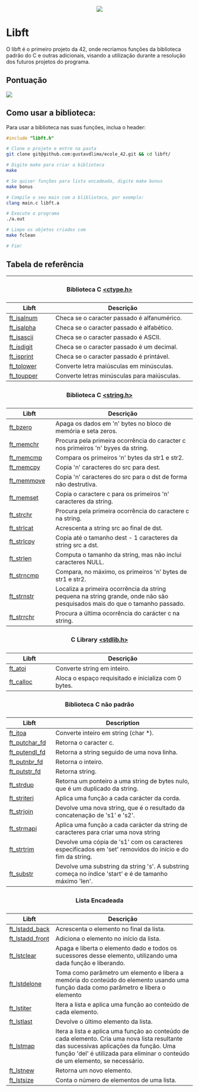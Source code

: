 <p align ="center">
	<img src="images/../../images/fase1/libft.png">
</p>

<p>
	<h1> Libft </h1>
</p>

<p>
	O libft é o primeiro projeto da 42, onde recriamos funções da biblioteca padrão do C e outras adicionais, visando a utilização durante a resolução dos futuros projetos do programa.
</p>

<p>
	<h2> Pontuação </h2>
</p>
<p>
	<img src="images/../../images/100.jpg">
</p>

<p>
	<h2> Como usar a biblioteca: </h2>
</p>


<p>
	Para usar a biblioteca nas suas funções, inclua o header:
</p>

```c
#include "libft.h"
```

```bash
# Clone o projeto e entre na pasta
git clone git@github.com:gustavdlima/ecole_42.git && cd libft/

# Digite make para criar a biblioteca
make

# Se quiser funções para lista encadeada, digite make bonus
make bonus

# Compile o seu main com a bliblioteca, por exemplo:
clang main.c libft.a

# Execute o programa
./a.out

# Limpe os objetos criados com
make fclean

# Fim!
```

<p>
	<h2>  Tabela de referência  </h2>
</p>

<table>
    <thead>
        <tr>
            <th colspan=3><h4>Biblioteca C <a href="https://www.tutorialspoint.com/c_standard_library/ctype_h.htm">&lt;ctype.h&gt;</h4></a></th>
        </tr>
        <tr>
            <th>Libft</th>
            <th>Descrição</th>
        </tr>
    </thead>
    <tbody>
        <tr>
            <td><a href=ft_isalnum.c>ft_isalnum</a></td>
            <td>Checa se o caracter passado é alfanumérico.</td>
        </tr>
        <tr>
            <td><a href=ft_isalpha.c>ft_isalpha</a></td>
            <td>Checa se o caracter passado é alfabético.</td>
        </tr>
        <tr>
            <td><a href=ft_isascii.c>ft_isascii</a></td>
            <td>Checa se o caracter passado é  ASCII.</td>
        </tr>
        <tr>
            <td><a href=ft_isdigit.c>ft_isdigit</a></td>
            <td>Checa se o caracter passado é  um decimal.</td>
        </tr>
        <tr>
            <td><a href=ft_isprint.c>ft_isprint</a></td>
            <td>Checa se o caracter passado é  printável.</td>
        </tr>
        <tr>
            <td><a href=ft_tolower.c>ft_tolower</a></td>
            <td>Converte letra maiúsculas em minúsculas.</td>
        </tr>
        <tr>
            <td><a href=ft_toupper.c>ft_toupper</a></td>
            <td>Converte letras minúsculas para maiúsculas.</td>
        </tr>
    </tbody>
    <thead>
        <tr>
            <th colspan=3><h4>Biblioteca C <a href="https://www.tutorialspoint.com/c_standard_library/string_h.htm">&lt;string.h&gt;</h4></a></th>
        </tr>
        <tr>
            <th>Libft</th>
            <th>Descrição</th>
        </tr>
    </thead>
    <tbody>
        <tr>
            <td><a href=ft_bzero.c>ft_bzero</a></td>
            <td>Apaga os dados em 'n' bytes no bloco de memória e seta zeros.</td>
        </tr>
        <tr>
            <td><a href=ft_memchr.c>ft_memchr</a></td>
            <td>Procura pela primeira ocorrência do caracter c nos primeiros 'n' byyes da string.</td>
        </tr>
        <tr>
            <td><a href=ft_memcmp.c>ft_memcmp</a></td>
            <td>Compara os primeiros 'n' bytes da str1 e str2.</td>
        </tr>
        <tr>
            <td><a href=ft_memcpy.c>ft_memcpy</a></td>
            <td>Copia 'n' caracteres do src para dest.</td>
        </tr>
        <tr>
            <td><a href=ft_memmove.c>ft_memmove</a></td>
            <td>Copia 'n' caracteres do src para o dst de forma não destrutiva.</td>
        </tr>
        <tr>
            <td><a href=ft_memset.c>ft_memset</a></td>
            <td>Copia o caractere c para os primeiros 'n' caracteres da string.</td>
        </tr>
        <tr>
            <td><a href=ft_strchr.c>ft_strchr</a></td>
            <td>Procura pela primeira ocorrência do caractere c na string.</td>
        </tr>
        <tr>
            <td><a href=ft_strlcat.c>ft_strlcat</a></td>
            <td>Acrescenta a string src ao final de dst.</td>
        </tr>
        <tr>
            <td><a href=ft_strlcpy.c>ft_strlcpy</a></td>
            <td>Copia até o tamanho dest - 1 caracteres da string src a dst.</td>
        </tr>
        <tr>
            <td><a href=ft_strlen.c>ft_strlen</a></td>
            <td>Computa o tamanho da string, mas não inclui caracteres NULL.</td>
        </tr>
        <tr>
            <td><a href=ft_strncmp.c>ft_strncmp</a></td>
            <td>Compara, no máximo, os primeiros 'n' bytes de str1 e str2.</td>
        </tr>
        <tr>
            <td><a href=ft_strnstr.c>ft_strnstr</a></td>
            <td>Localiza a primeira ocorrência da string pequena na string grande, onde não são pesquisados mais do que o tamanho passado.</td>
        </tr>
        <tr>
            <td><a href=ft_strrchr.c>ft_strrchr</a></td>
            <td>Procura a última ocorrência do carácter c na string.</td>
        </tr>
    </tbody>
    <thead>
        <tr>
            <th colspan=3><h4>C Library <a href="https://www.tutorialspoint.com/c_standard_library/stdlib_h.htm">&lt;stdlib.h&gt;</h4></a></th>
        </tr>
        <tr>
            <th>Libft</th>
            <th>Descrição</th>
        </tr>
    </thead>
    <tbody>
        <tr>
            <td><a href=ft_atoi.c>ft_atoi</a></td>
            <td>Converte string em inteiro.</td>
        </tr>
        <tr>
            <td><a href=ft_calloc.c>ft_calloc</a></td>
            <td>Aloca o espaço requisitado e inicializa com 0 bytes.</td>
        </tr>
    </tbody>
    <thead>
        <tr>
            <th colspan=3><h4>Biblioteca C não padrão</h4></a></th>
        </tr>
        <tr>
            <th>Libft</th>
            <th>Description</th>
        </tr>
    </thead>
    <tbody>
        <tr>
            <td><a href=ft_itoa.c>ft_itoa</a></td>
            <td>Converte inteiro em string (char *).</td>
        </tr>
        <tr>
            <td><a href=ft_putchar_fd.c>ft_putchar_fd</a></td>
            <td>Retorna o caracter c.</td>
        </tr>
        <tr>
            <td><a href=ft_putendl_fd.c>ft_putendl_fd</a></td>
            <td>Retorna a string seguido de uma nova linha.</td>
        </tr>
        <tr>
            <td><a href=ft_putnbr_fd.c>ft_putnbr_fd</a></td>
            <td>Retorna o inteiro.</td>
        </tr>
        <tr>
            <td><a href=ft_putstr_fd.c>ft_putstr_fd</a></td>
            <td>Retorna string.</td>
        </tr>
        <tr>
            <td><a href=ft_strdup.c>ft_strdup</a></td>
            <td>Retorna um ponteiro a uma string de bytes nulo, que é um duplicado da string.</td>
        </tr>
        <tr>
            <td><a href=ft_striteri.c>ft_striteri</a></td>
            <td>Aplica uma função a cada carácter da corda.</td>
        </tr>
        <tr>
            <td><a href=ft_strjoin.c>ft_strjoin</a></td>
            <td>Devolve uma nova string, que é o resultado da concatenação de 's1' e 's2'.</td>
        </tr>
        <tr>
            <td><a href=ft_strmapi.c>ft_strmapi</a></td>
            <td>Aplica uma função a cada carácter da string de caracteres para criar uma nova string</td>
        </tr>
        <tr>
            <td><a href=ft_strtrim.c>ft_strtrim</a></td>
            <td>Devolve uma cópia de 's1' com os caracteres especificados em 'set' removidos do início e do fim da string.</td>
        </tr>
        <tr>
            <td><a href=ft_substr.c>ft_substr</a></td>
            <td>Devolve uma substring da string 's'. A substring começa no índice 'start' e é de tamanho máximo 'len'.</td>
        </tr>
    </tbody>
    <thead>
        <tr>
            <th colspan=3><h4>Lista Encadeada</h4></a></th>
        </tr>
        <tr>
            <th>Libft</th>
            <th>Descrição</th>
        </tr>
    </thead>
    <tbody>
        <tr>
            <td><a href=ft_lstadd_back.c>ft_lstadd_back</a></td>
            <td>Acrescenta o elemento no final da lista.</td>
        </tr>
        <tr>
            <td><a href=ft_lstadd_front.c>ft_lstadd_front</a></td>
            <td>Adiciona o elemento no início da lista.</td>
        </tr>
        <tr>
            <td><a href=ft_lstclear.c>ft_lstclear</a></td>
            <td>Apaga e liberta o elemento dado e todos os sucessores desse elemento, utilizando uma dada função e liberando.</td>
        </tr>
        <tr>
            <td><a href=ft_lstdelone.c>ft_lstdelone</a></td>
            <td>Toma como parâmetro um elemento e libera a memória do conteúdo do elemento usando uma função dada como parâmetro e libera o elemento</td>
        </tr>
        <tr>
            <td><a href=ft_lstiter.c>ft_lstiter</a></td>
            <td>Itera a lista e aplica uma função ao conteúdo de cada elemento.</td>
        </tr>
        <tr>
            <td><a href=ft_lstlast.c>ft_lstlast</a></td>
            <td>Devolve o último elemento da lista.</td>
        </tr>
        <tr>
            <td><a href=ft_lstmap.c>ft_lstmap</a></td>
            <td>Itera a lista e aplica uma função ao conteúdo de cada elemento. Cria uma nova lista resultante das sucessivas aplicações da função. Uma função 'del' é utilizada para eliminar o conteúdo de um elemento, se necessário.</td>
        </tr>
        <tr>
            <td><a href=ft_lstnew.c>ft_lstnew</a></td>
            <td>Retorna um novo elemento.</td>
        </tr>
        <tr>
            <td><a href=ft_lstsize.c>ft_lstsize</a></td>
            <td>Conta o número de elementos de uma lista.</td>
        </tr>
    </tbody>
</table>



